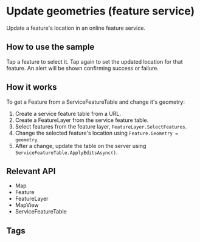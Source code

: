 ﻿# Update geometries (feature service)

Update a feature's location in an online feature service.

## How to use the sample

Tap a feature to select it. Tap again to set the updated location for that feature. An alert will be shown confirming success or failure.

## How it works

To get a Feature from a ServiceFeatureTable and change it's geometry:

1. Create a service feature table from a URL.
2. Create a FeatureLayer from the service feature table.
3. Select features from the feature layer, `FeatureLayer.SelectFeatures`.
4. Change the selected feature's location using `Feature.Geometry = geometry`.
5. After a change, update the table on the server using `ServiceFeatureTable.ApplyEditsAsync()`.

## Relevant API

* Map
* Feature
* FeatureLayer
* MapView
* ServiceFeatureTable

## Tags